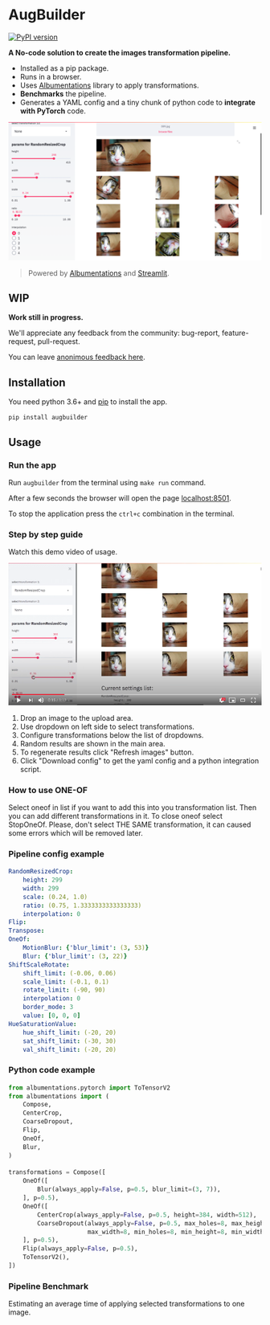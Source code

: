 # AugBuilder

[![PyPI version](https://badge.fury.io/py/augbuilder.svg)](https://badge.fury.io/py/augbuilder)

**A No-code solution to create the images transformation pipeline.**

- Installed as a pip package.
- Runs in a browser.
- Uses [Albumentations](https://albumentations.ai/) library to apply transformations.
- **Benchmarks** the pipeline.
- Generates a YAML config and a tiny chunk of python code to **integrate with PyTorch** code.

![Interface image](https://raw.githubusercontent.com/7bits/augbuilder/master/docs/images/screenshot_1.png)

> Powered by [Albumentations](https://albumentations.ai/) and [Streamlit](https://streamlit.io/).

## WIP

**Work still in progress.**

We'll appreciate any feedback from the community: bug-report, feature-request, pull-request.

You can leave [anonimous feedback here](https://forms.gle/VGkYs4fiLWDexBGV9).

## Installation

You need python 3.6+ and [pip](https://pip.pypa.io/en/stable/installing/) to install the app.

```shell
pip install augbuilder
```

## Usage

### Run the app

Run `augbuilder` from the terminal using `make run` command.

After a few seconds the browser will open the page [localhost:8501](http://localhost:8501).

To stop the application press the `ctrl+c` combination in the terminal.

### Step by step guide

Watch this demo video of usage.

[![youtube video](https://raw.githubusercontent.com/7bits/augbuilder/master/docs/images/video_preview.png)](https://youtu.be/SVppY2Kobm0)

1. Drop an image to the upload area.
2. Use dropdown on left side to select transformations.
3. Configure transformations below the list of dropdowns.
4. Random results are shown in the main area.
5. To regenerate results click "Refresh images" button.
6. Click "Download config" to get the yaml config and a python integration script.

### How to use ONE-OF

Select oneof in list if you want to add this into you transformation list.
Then you can add different transformations in it.
To close oneof select StopOneOf.
Please, don't select THE SAME transformation, it can caused some errors which will be removed later.

### Pipeline config example

```yaml
RandomResizedCrop:
    height: 299
    width: 299
    scale: (0.24, 1.0)
    ratio: (0.75, 1.3333333333333333)
    interpolation: 0
Flip:
Transpose:
OneOf:
    MotionBlur: {'blur_limit': (3, 53)}
    Blur: {'blur_limit': (3, 22)}
ShiftScaleRotate:
    shift_limit: (-0.06, 0.06)
    scale_limit: (-0.1, 0.1)
    rotate_limit: (-90, 90)
    interpolation: 0
    border_mode: 3
    value: [0, 0, 0]
HueSaturationValue:
    hue_shift_limit: (-20, 20)
    sat_shift_limit: (-30, 30)
    val_shift_limit: (-20, 20)
```

### Python code example
```python
from albumentations.pytorch import ToTensorV2
from albumentations import (
    Compose,
    CenterCrop,
    CoarseDropout,
    Flip,
    OneOf,
    Blur,
)

transformations = Compose([
    OneOf([
        Blur(always_apply=False, p=0.5, blur_limit=(3, 7)),
    ], p=0.5),
    OneOf([
        CenterCrop(always_apply=False, p=0.5, height=384, width=512),
        CoarseDropout(always_apply=False, p=0.5, max_holes=8, max_height=8,
                      max_width=8, min_holes=8, min_height=8, min_width=8),
    ], p=0.5),
    Flip(always_apply=False, p=0.5),
    ToTensorV2(),
])
```

### Pipeline Benchmark

Estimating an average time of applying selected transformations to one image.



